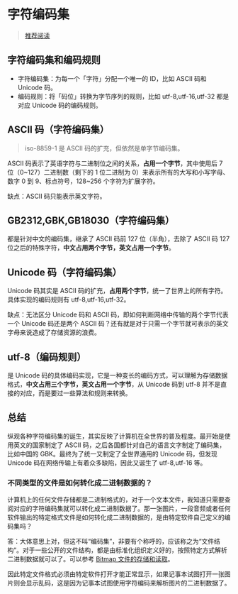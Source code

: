 # 字符编码集

> [推荐阅读](https://www.cnblogs.com/shanguanghui/p/3664939.html)

## 字符编码集和编码规则

- 字符编码集：为每一个「字符」分配一个唯一的 ID，比如 ASCII 码和 Unicode 码。
- 编码规则：将「码位」转换为字节序列的规则，比如 utf-8,utf-16,utf-32 都是对应 Unicode 码的编码规则。

## ASCII 码（字符编码集）

> iso-8859-1 是 ASCII 码的扩充，但依然是单字节编码集。

ASCII 码表示了英语字符与二进制位之间的关系，**占用一个字节**，其中使用后 7 位（0~127）二进制数（剩下的 1 位二进制为 0）来表示所有的大写和小写字母、数字 0 到 9、标点符号，128~256 个字符为扩展字符。

缺点：ASCII 码只能表示英文字符。

## GB2312,GBK,GB18030（字符编码集）

都是针对中文的编码集，继承了 ASCII 码前 127 位（半角），去除了 ASCII 码 127 位之后的特殊字符，**中文占用两个字节，英文占用一个字节**。

## Unicode 码（字符编码集）

Unicode 码其实是 ASCII 码的扩充，**占用两个字节**，统一了世界上的所有字符。具体实现的编码规则有 utf-8,utf-16,utf-32。

缺点：无法区分 Unicode 码和 ASCII 码，即如何判断网络中传输的两个字节代表一个 Unicode 码还是两个 ASCII 码？还有就是对于只需一个字节就可表示的英文字母来说造成了存储资源的浪费。

## utf-8（编码规则）

是 Unicode 码的具体编码实现，它是一种变长的编码方式，可以理解为存储数据格式，**中文占用三个字节，英文占用一个字节**，从 Unicode 码到 utf-8 并不是直接的对应，而是要过一些算法和规则来转换。

## 总结

纵观各种字符编码集的诞生，其实反映了计算机在全世界的普及程度。最开始是使用英文的国家制定了 ASCII 码，之后各国都针对自己的语言文字制定了编码集，比如中国的 GBK。最终为了统一又制定了全世界通用的 Unicode 码，但发现 Unicode 码在网络传输上有着众多缺陷，因此又诞生了 utf-8,utf-16 等。

### 不同类型的文件是如何转化成二进制数据的？

计算机上的任何文件存储都是二进制格式的，对于一个文本文件，我知道只需要查阅对应的字符编码集就可以转化成二进制数据了。那一张图片，一段音频或者任何软件输出的特定格式文件是如何转化成二进制数据的，是由特定软件自己定义的编码集吗？

答：大体意思上对，但这不叫“编码集”，非要有个称呼的，应该称之为“文件结构”。对于一些公开的文件结构，都是由标准化组织定义好的，按照特定方式解析二进制数据就可以了。可以参考 [Bitmap 文件的存储和读取](https://www.jianshu.com/p/1e4f302f43d0)。

因此特定文件格式必须由特定软件打开才能正常显示，如果记事本试图打开一张图片则会显示乱码，这是因为记事本试图使用字符编码来解析图片的二进制数据了。
